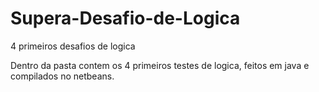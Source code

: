 # Supera-Desafio-de-Logica
4 primeiros desafios de logica

Dentro da pasta contem os 4 primeiros testes de logica, feitos em java e compilados no netbeans.
